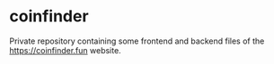 # coinfinder
Private repository containing some frontend and backend files of the https://coinfinder.fun website. 
